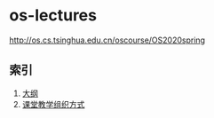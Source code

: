 # os-lectures
http://os.cs.tsinghua.edu.cn/oscourse/OS2020spring

## 索引

 1. [大纲](os-course-outline.md)
 2. [课堂教学组织方式](os-course-style.md)
